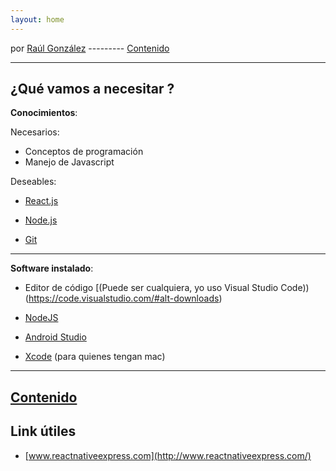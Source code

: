 ```yaml
---
layout: home
---
```

por [Raúl González](https://twitter.com/soyraulgonzalez)  ---------   [Contenido](/contenido.html)

---
## ¿Qué vamos a necesitar ?

**Conocimientos**:

Necesarios:

- Conceptos de programación
- Manejo de Javascript 

Deseables:

- [React.js](https://es.reactjs.org/)

- [Node.js](https://nodejs.org/es/)

- [Git](https://git-scm.com/)

---

**Software instalado**:

- Editor de código [(Puede ser cualquiera, yo uso Visual Studio Code))(https://code.visualstudio.com/#alt-downloads)

- [NodeJS](https://nodejs.org/es/)

- [Android Studio](https://developer.android.com/studio)

- [Xcode](https://developer.apple.com/xcode/resources/) (para quienes tengan mac)

---

## [Contenido](/contenido.html)

## Link útiles

- [www.reactnativeexpress.com](http://www.reactnativeexpress.com/)
